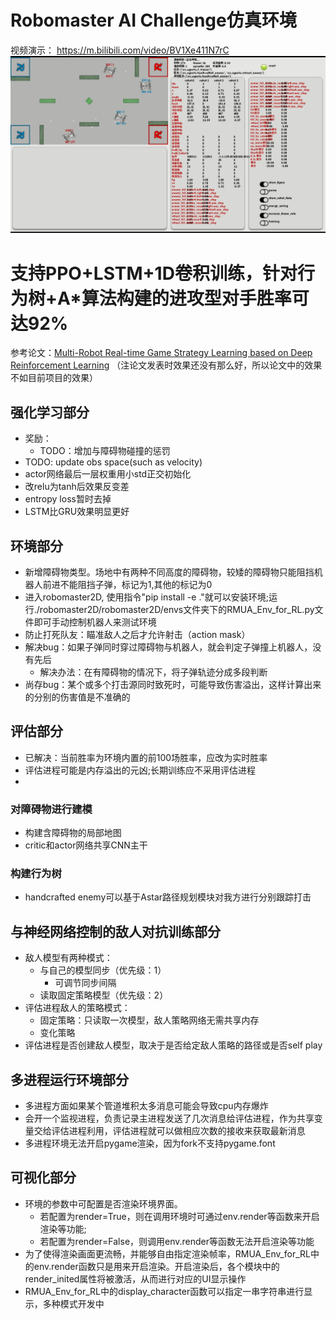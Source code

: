 # Robomaster AI Challenge仿真环境

视频演示：
https://m.bilibili.com/video/BV1Xe411N7rC
![img.png](img.png)
# 支持PPO+LSTM+1D卷积训练，针对行为树+A*算法构建的进攻型对手胜率可达92%

参考论文：[Multi-Robot Real-time Game Strategy Learning based on Deep Reinforcement Learning](https://ieeexplore.ieee.org/abstract/document/10011827)
（注论文发表时效果还没有那么好，所以论文中的效果不如目前项目的效果）

## 强化学习部分
- 奖励：
  - TODO：增加与障碍物碰撞的惩罚
- TODO: update obs space(such as velocity)
- actor网络最后一层权重用小std正交初始化
- 改relu为tanh后效果反变差
- entropy loss暂时去掉
- LSTM比GRU效果明显更好

## 环境部分
- 新增障碍物类型。场地中有两种不同高度的障碍物，较矮的障碍物只能阻挡机器人前进不能阻挡子弹，标记为1,其他的标记为0
- 进入robomaster2D, 使用指令"pip install -e ."就可以安装环境;运行./robomaster2D/robomaster2D/envs文件夹下的RMUA_Env_for_RL.py文件即可手动控制机器人来测试环境
- 防止打死队友：瞄准敌人之后才允许射击（action mask）
- 解决bug：如果子弹同时穿过障碍物与机器人，就会判定子弹撞上机器人，没有先后
  - 解决办法：在有障碍物的情况下，将子弹轨迹分成多段判断
- 尚存bug：某个或多个打击源同时致死时，可能导致伤害溢出，这样计算出来的分别的伤害值是不准确的
## 评估部分
- 已解决：当前胜率为环境内置的前100场胜率，应改为实时胜率
- 评估进程可能是内存溢出的元凶;长期训练应不采用评估进程
- 
### 对障碍物进行建模
- 构建含障碍物的局部地图
- critic和actor网络共享CNN主干
### 构建行为树
- handcrafted enemy可以基于Astar路径规划模块对我方进行分别跟踪打击

## 与神经网络控制的敌人对抗训练部分
- 敌人模型有两种模式：
  - 与自己的模型同步（优先级：1）
    - 可调节同步间隔
  - 读取固定策略模型（优先级：2）
- 评估进程敌人的策略模式：
  - 固定策略：只读取一次模型，敌人策略网络无需共享内存
  - 变化策略
- 评估进程是否创建敌人模型，取决于是否给定敌人策略的路径或是否self play
## 多进程运行环境部分
- 多进程方面如果某个管道堆积太多消息可能会导致cpu内存爆炸
- 会开一个监视进程，负责记录主进程发送了几次消息给评估进程，作为共享变量交给评估进程利用，评估进程就可以做相应次数的接收来获取最新消息
- 多进程环境无法开启pygame渲染，因为fork不支持pygame.font
## 可视化部分
- 环境的参数中可配置是否渲染环境界面。
  - 若配置为render=True，则在调用环境时可通过env.render等函数来开启渲染等功能;
  - 若配置为render=False，则调用env.render等函数无法开启渲染等功能
- 为了使得渲染画面更流畅，并能够自由指定渲染帧率，RMUA_Env_for_RL中的env.render函数只是用来开启渲染。开启渲染后，各个模块中的render_inited属性将被激活，从而进行对应的UI显示操作
- RMUA_Env_for_RL中的display_character函数可以指定一串字符串进行显示，多种模式开发中

